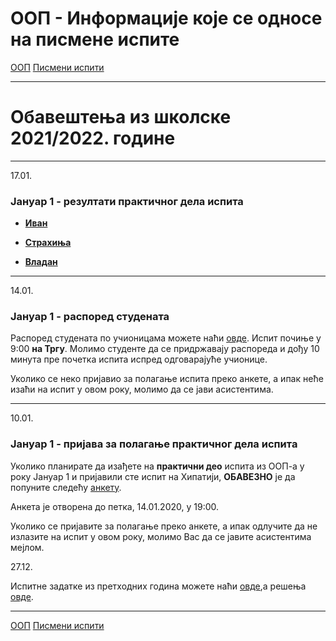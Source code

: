 # ООП - Информације које се односе на писмене испите

[ООП](../../README.md) [Писмени испити](../README.md)

---

# Обавештења из школске 2021/2022. године

---

17.01.

### Јануар 1 - резултати практичног дела испита

- **[Иван](./202122/jan1_rezultati_ivan.pdf)**

- **[Страхиња](./202122/jan_1_rezultati_strahinja.pdf)**

- **[Владан](./202122/jan1_rezultati_vladan.pdf)**

---

14.01.

### Јануар 1 - распоред студената

Распоред студената по учионицама можете наћи [овде](./202122/jan1_raspored.pdf). Испит почиње у 9:00 **на Тргу**. Молимо студенте да се придржавају распореда и дођу 10 минута пре почетка испита испред одговарајуће учионице. 

Уколико се неко пријавио за полагање испита преко анкете, а ипак неће изаћи на испит у овом року, молимо да се јави асистентима.

---

10.01.

### Јануар 1 - пријава за полагање практичног дела испита

Уколико планирате да изађете на **практични део** испита из ООП-а у року Јануар 1 и пријавили сте испит на Хипатији, **ОБАВЕЗНО** је да попуните следећу [анкету](https://forms.gle/nw43qYDmRnkMCTSn6).

Анкета је отворена до петка, 14.01.2020, у 19:00.

Уколико се пријавите за полагање преко анкете, а ипак одлучите да не излазите на испит у овом року, молимо Вас да се јавите асистентима мејлом.

27.12.

Испитне задатке из претходних година можете наћи [овде](../zadaci/README.md),а решења [овде](../resenja/README.md).

---

[ООП](../../README.md) [Писмени испити](../README.md)  

